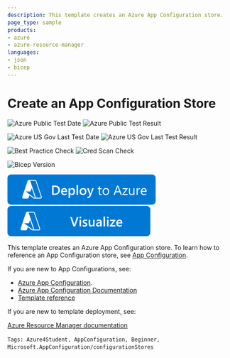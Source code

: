 ```yaml
---
description: This template creates an Azure App Configuration store.
page_type: sample
products:
- azure
- azure-resource-manager
languages:
- json
- bicep
---
```

# Create an App Configuration Store

![Azure Public Test Date](https://azurequickstartsservice.blob.core.windows.net/badges/quickstarts/microsoft.appconfiguration/app-configuration-store/PublicLastTestDate.svg)
![Azure Public Test Result](https://azurequickstartsservice.blob.core.windows.net/badges/quickstarts/microsoft.appconfiguration/app-configuration-store/PublicDeployment.svg)

![Azure US Gov Last Test Date](https://azurequickstartsservice.blob.core.windows.net/badges/quickstarts/microsoft.appconfiguration/app-configuration-store/FairfaxLastTestDate.svg)
![Azure US Gov Last Test Result](https://azurequickstartsservice.blob.core.windows.net/badges/quickstarts/microsoft.appconfiguration/app-configuration-store/FairfaxDeployment.svg)

![Best Practice Check](https://azurequickstartsservice.blob.core.windows.net/badges/quickstarts/microsoft.appconfiguration/app-configuration-store/BestPracticeResult.svg)
![Cred Scan Check](https://azurequickstartsservice.blob.core.windows.net/badges/quickstarts/microsoft.appconfiguration/app-configuration-store/CredScanResult.svg)

![Bicep Version](https://azurequickstartsservice.blob.core.windows.net/badges/quickstarts/microsoft.appconfiguration/app-configuration-store/BicepVersion.svg)

[![Deploy To Azure](https://raw.githubusercontent.com/Azure/azure-quickstart-templates/master/1-CONTRIBUTION-GUIDE/images/deploytoazure.svg?sanitize=true)](https://portal.azure.com/#create/Microsoft.Template/uri/https%3A%2F%2Fraw.githubusercontent.com%2FAzure%2Fazure-quickstart-templates%2Fmaster%2Fquickstarts%2Fmicrosoft.appconfiguration%2Fapp-configuration-store%2Fazuredeploy.json)  [![Visualize](https://raw.githubusercontent.com/Azure/azure-quickstart-templates/master/1-CONTRIBUTION-GUIDE/images/visualizebutton.svg?sanitize=true)](http://armviz.io/#/?load=https%3A%2F%2Fraw.githubusercontent.com%2FAzure%2Fazure-quickstart-templates%2Fmaster%2Fquickstarts%2Fmicrosoft.appconfiguration%2Fapp-configuration-store%2Fazuredeploy.json)

This template creates an Azure App Configuration store.  To learn how to reference an App Configuration store, see [App Configuration](https://azure.microsoft.com/resources/templates/101-app-configuration/).

If you are new to App Configurations, see:

- [Azure App Configuration](https://azure.microsoft.com/services/app-configuration/).
- [Azure App Configuration Documentation](https://docs.microsoft.com/azure/azure-app-configuration/
)
- [Template reference](https://docs.microsoft.com/azure/templates/microsoft.appconfiguration/allversions)

If you are new to template deployment, see:

[Azure Resource Manager documentation](https://docs.microsoft.com/azure/azure-resource-manager/)

`Tags: Azure4Student, AppConfiguration, Beginner, Microsoft.AppConfiguration/configurationStores`
